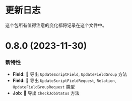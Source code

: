 # 更新日志

这个包所有值得注意的变化都将记录在这个文件中。

# 0.8.0 (2023-11-30)

### 新特性

- **Field:** 🌟 导出 `UpdateScriptField`, `UpdateFieldGroup` 方法
- **Field:** 🌟 导出 `UpdateScriptFieldRequest`, `Relation`, `UpdateFieldGroupRequest` 类型
- **Job:** 🌟 导出 `CheckJobStatus` 方法
